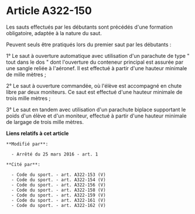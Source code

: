 # Article A322-150

Les sauts effectués par les débutants sont précédés d'une formation obligatoire, adaptée à la nature du saut. 

Peuvent seuls être pratiqués lors du premier saut par les débutants : 

1° Le saut à ouverture automatique avec utilisation d'un parachute de type " tout dans le dos " dont l'ouverture du conteneur
principal est assurée par une sangle reliée à l'aéronef. Il est effectué à partir d'une hauteur minimale de mille mètres ; 

2° Le saut à ouverture commandée, où l'élève est accompagné en chute libre par deux moniteurs. Ce saut est effectué d'une
hauteur minimale de trois mille mètres ; 

3° Le saut en tandem avec utilisation d'un parachute biplace supportant le poids d'un élève et d'un moniteur, effectué à
partir d'une hauteur minimale de largage de trois mille mètres.

**Liens relatifs à cet article**

	**Modifié par**:

	  - Arrêté du 25 mars 2016 - art. 1

	**Cité par**:

	  - Code du sport. - art. A322-153 (V)
	  - Code du sport. - art. A322-154 (V)
	  - Code du sport. - art. A322-156 (V)
	  - Code du sport. - art. A322-158 (V)
	  - Code du sport. - art. A322-159 (V)
	  - Code du sport. - art. A322-161 (V)
	  - Code du sport. - art. A322-162 (V)
